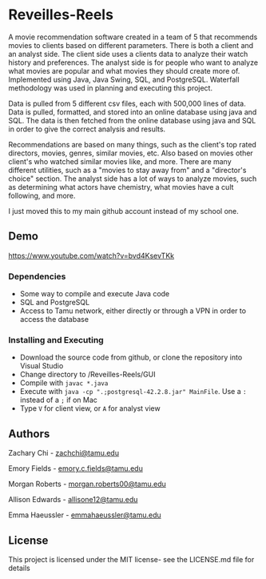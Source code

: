 # Reveilles-Reels

A movie recommendation software created in a team of 5 that recommends movies to clients based on different parameters. There is both a client and an analyst side. The client side uses a clients data to analyze their watch history and preferences. The analyst side is for people who want to analyze what movies are popular and what movies they should create more of. Implemented using Java, Java Swing, SQL, and PostgreSQL. Waterfall methodology was used in planning and executing this project. 

Data is pulled from 5 different csv files, each with 500,000 lines of data. Data is pulled, formatted, and stored into an online database using java and SQL. The data is then  fetched from the online database using java and SQL in order to give the correct analysis and results.

Recommendations are based on many things, such as the client's top rated directors, movies, genres, similar movies, etc. Also based on movies other client's who watched
similar movies like, and more. There are many different utilities, such as a "movies to stay away from" and a "director's choice" section. The analyst side has a lot of ways
to analyze movies, such as determining what actors have chemistry, what movies have a cult following, and more.

I just moved this to my main github account instead of my school one.

## Demo

https://www.youtube.com/watch?v=bvd4KsevTKk


### Dependencies

* Some way to compile and execute Java code
* SQL and PostgreSQL
* Access to Tamu network, either directly or through a VPN in order to access the database

### Installing and Executing

* Download the source code from github, or clone the repository into Visual Studio
* Change directory to <currentDir>/Reveilles-Reels/GUI
* Compile with `javac *.java`
* Execute with `java -cp ".;postgresql-42.2.8.jar" MainFile`. Use a `:` instead of a `;` if on Mac
* Type `V` for client view, or `A` for analyst view

## Authors

Zachary Chi - zachchi@tamu.edu
  
Emory Fields - emory.c.fields@tamu.edu
  
Morgan Roberts - morgan.roberts00@tamu.edu
  
Allison Edwards - allisone12@tamu.edu
  
Emma Haeussler - emmahaeussler@tamu.edu
  
## License

This project is licensed under the MIT license- see the LICENSE.md file for details
